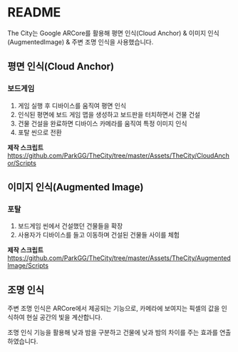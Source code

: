 # README

The City는 Google ARCore를 활용해 평면 인식(Cloud Anchor) & 이미지 인식(AugmentedImage) & 주변 조명 인식을 사용했습니다. 

##	평면 인식(Cloud Anchor)

### 보드게임
1. 게임 실행 후 디바이스를 움직여 평면 인식
2. 인식된 평면에 보드 게임 맵을 생성하고 보드판을 터치하면서 건물 건설 
3. 건물 건설을 완료하면 디바이스 카메라를 움직여 특정 이미지 인식
4. 포탈 씬으로 전환

**제작 스크립트**
https://github.com/ParkGG/TheCity/tree/master/Assets/TheCity/CloudAnchor/Scripts

## 이미지 인식(Augmented Image)

### 포탈
1. 보드게임 씬에서 건설했던 건물들을 확장
2. 사용자가 디바이스를 들고 이동하며 건설된 건물들 사이를 체험

**제작 스크립트**
https://github.com/ParkGG/TheCity/tree/master/Assets/TheCity/AugmentedImage/Scripts


## 조명 인식


주변 조명 인식은 ARCore에서 제공되는 기능으로, 카메라에 보여지는 픽셀의 값을 인식하여 현실 공간의 빛을 계산합니다.

조명 인식 기능을 활용해 낮과 밤을 구분하고  건물에 낮과 밤의 차이를 주는 효과를 연출하였습니다.  
